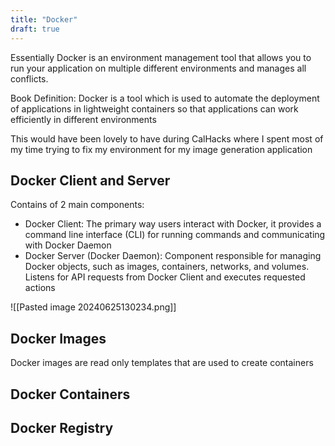 ```yaml
---
title: "Docker"
draft: true
---
```


Essentially Docker is an environment management tool that allows you to run your application on multiple different environments and manages all conflicts.

Book Definition: Docker is a tool which is used to automate the deployment of applications in lightweight containers so that applications can work efficiently in different environments

This would have been lovely to have during CalHacks where I spent most of my time trying to fix my environment for my image generation application

## Docker Client and Server

Contains of 2 main components:
- Docker Client: The primary way users interact with Docker, it provides a command line interface (CLI) for running commands and communicating with Docker Daemon
- Docker Server (Docker Daemon): Component responsible for managing Docker objects, such as images, containers, networks, and volumes. Listens for API requests from Docker Client and executes requested actions

![[Pasted image 20240625130234.png]]


## Docker Images

Docker images are read only templates that are used to create containers 

## Docker Containers

## Docker Registry

